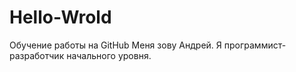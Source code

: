 # Hello-Wrold
Обучение работы на GitHub
Меня зову Андрей. Я программист-разработчик начального уровня.
